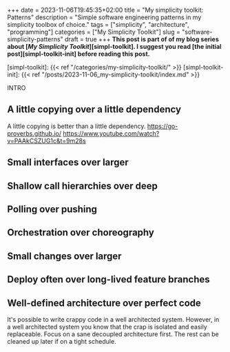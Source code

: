 +++ 
date = 2023-11-06T19:45:35+02:00
title = "My simplicity toolkit: Patterns"
description = "Simple software engineering patterns in my simplicity toolbox of choice."
tags = ["simplicity", "architecture", "programming"]
categories = ["My Simplicity Toolkit"]
slug = "software-simplicity-patterns"
draft = true
+++
**This post is part of of my blog series about [_My Simplicity
Toolkit_][simpl-toolkit]. I suggest you read [the initial
post][simpl-toolkit-init] before reading this post.**

[simpl-toolkit]: {{< ref "/categories/my-simplicity-toolkit/" >}}
[simpl-toolkit-init]: {{< ref "/posts/2023-11-06_my-simplicity-toolkit/index.md" >}}

INTRO

## A little copying over a little dependency

A little copying is better than a little dependency.
https://go-proverbs.github.io/
https://www.youtube.com/watch?v=PAAkCSZUG1c&t=9m28s

## Small interfaces over larger

## Shallow call hierarchies over deep

## Polling over pushing

## Orchestration over choreography

## Small changes over larger

## Deploy often over long-lived feature branches

## Well-defined architecture over perfect code

It's possible to write crappy code in a well architected system. However, in a well architected system you know that the crap is isolated and easily replaceable. Focus on a sane decoupled architecture first. The rest can be cleaned up later if on a tight schedule.
